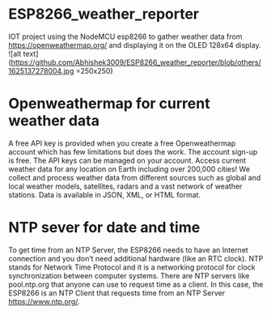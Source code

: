 # ESP8266_weather_reporter
IOT project using the NodeMCU esp8266 to gather weather data from https://openweathermap.org/ and displaying it on the OLED 128x64 display.
![alt text](https://github.com/Abhishek3009/ESP8266_weather_reporter/blob/others/1625137278004.jpg =250x250)
# Openweathermap for current weather data
A free API key is provided when you create a free Openweathermap account which has few limitations but does the work. The account sign-up is free. The API keys can be managed on your account.
Access current weather data for any location on Earth including over 200,000 cities! We collect and process weather data from different sources such as global and local weather models, satellites, radars and a vast network of weather stations. Data is available in JSON, XML, or HTML format.

# NTP sever for date and time
To get time from an NTP Server, the ESP8266 needs to have an Internet connection and you don’t need additional hardware (like an RTC clock). NTP stands for Network Time Protocol and it is a networking protocol for clock synchronization between computer systems. There are NTP servers like pool.ntp.org that anyone can use to request time as a client. In this case, the ESP8266 is an NTP Client that requests time from an NTP Server https://www.ntp.org/.

